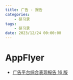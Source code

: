 ```yaml
---
title: 广告 - 报告
categories: 
    - 研习录
tags:
    - 研习录
date: 2023/12/24 00:00:00
---
```


# AppFlyer

- [广告平台综合表现报告 16 版](https://index.appsflyer.com/edition-16/cn/)